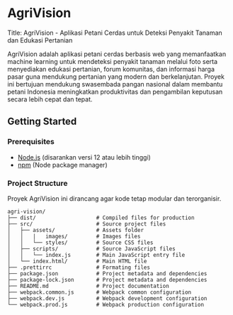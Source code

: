 # AgriVision

Title: AgriVision - Aplikasi Petani Cerdas untuk Deteksi Penyakit Tanaman dan Edukasi Pertanian

AgriVision adalah aplikasi petani cerdas berbasis web yang memanfaatkan machine learning untuk mendeteksi penyakit tanaman melalui foto serta menyediakan edukasi pertanian, forum komunitas, dan informasi harga pasar guna mendukung pertanian yang modern dan berkelanjutan. Proyek ini bertujuan mendukung swasembada pangan nasional dalam membantu petani Indonesia meningkatkan produktivitas dan pengambilan keputusan secara lebih cepat dan tepat.

## Getting Started

### Prerequisites

- [Node.js](https://nodejs.org/) (disarankan versi 12 atau lebih tinggi)
- [npm](https://www.npmjs.com/) (Node package manager)

### Project Structure

Proyek AgriVision ini dirancang agar kode tetap modular dan terorganisir.

```text
agri-vision/
├── dist/                   # Compiled files for production
├── src/                    # Source project files
│   ├── assets/             # Assets folder
│   │   |   images/         # Images files
│   │   └── styles/         # Source CSS files
│   ├── scripts/            # Source JavaScript files
│   │   └── index.js        # Main JavaScript entry file
│   └── index.html/         # Main HTML file
├── .prettirrc              # Formating files
├── package.json            # Project metadata and dependencies
├── package-lock.json       # Project metadata and dependencies
├── README.md               # Project documentation
├── webpack.common.js       # Webpack common configuration
├── webpack.dev.js          # Webpack development configuration
└── webpack.prod.js         # Webpack production configuration
```
